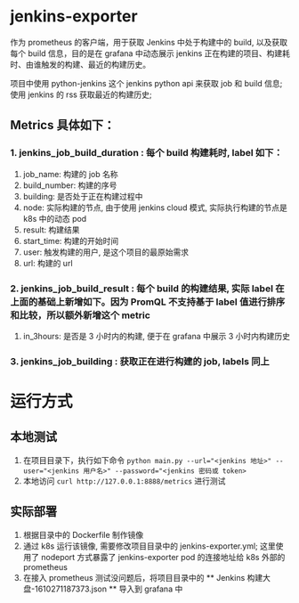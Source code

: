 # jenkins-exporter
作为 prometheus 的客户端，用于获取 Jenkins 中处于构建中的 build, 以及获取每个 build 信息，目的是在 grafana 中动态展示 jenkins 正在构建的项目、构建耗时、由谁触发的构建、最近的构建历史。  

项目中使用 python-jenkins 这个 jenkins python api 来获取 job 和 build 信息; 使用 jenkins 的 rss 获取最近的构建历史;

## Metrics 具体如下：
### 1. jenkins_job_build_duration :  每个 build 构建耗时, label 如下：
1. job_name: 构建的 job 名称
2. build_number: 构建的序号
3. building: 是否处于正在构建过程中
4. node: 实际构建的节点, 由于使用 jenkins cloud 模式, 实际执行构建的节点是 k8s 中的动态 pod
5. result: 构建结果
6. start_time: 构建的开始时间
7. user: 触发构建的用户, 是这个项目的最原始需求
8. url: 构建的 url

### 2. jenkins_job_build_result : 每个 build 的构建结果, 实际 label 在上面的基础上新增如下。因为 PromQL 不支持基于 label 值进行排序和比较，所以额外新增这个 metric
1. in_3hours: 是否是 3 小时内的构建, 便于在 grafana 中展示 3 小时内构建历史
   
### 3. jenkins_job_building : 获取正在进行构建的 job, labels 同上
  
    
# 运行方式
## 本地测试
1. 在项目目录下，执行如下命令
`python main.py --url="<jenkins 地址>" --user="<jenkins 用户名>" --password="<jenkins 密码或 token>`
2. 本地访问 `curl http://127.0.0.1:8888/metrics` 进行测试
## 实际部署
1. 根据目录中的 Dockerfile 制作镜像
2. 通过 k8s 运行该镜像, 需要修改项目目录中的 jenkins-exporter.yml; 这里使用了 nodeport 方式暴露了 jenkins-exporter pod 的连接地址给 k8s 外部的 prometheus
3. 在接入 prometheus 测试没问题后，将项目目录中的 ** Jenkins 构建大盘-1610271187373.json ** 导入到 grafana 中
